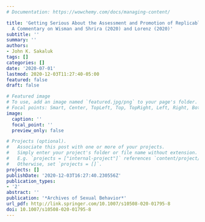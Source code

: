 ```yaml
---
# Documentation: https://wowchemy.com/docs/managing-content/

title: 'Getting Serious About the Assessment and Promotion of Replicable Sexual Science:
  A Commentary on Wisman and Shrira (2020) and Lorenz (2020)'
subtitle: ''
summary: ''
authors:
- John K. Sakaluk
tags: []
categories: []
date: '2020-07-01'
lastmod: 2020-12-03T11:27:40-05:00
featured: false
draft: false

# Featured image
# To use, add an image named `featured.jpg/png` to your page's folder.
# Focal points: Smart, Center, TopLeft, Top, TopRight, Left, Right, BottomLeft, Bottom, BottomRight.
image:
  caption: ''
  focal_point: ''
  preview_only: false

# Projects (optional).
#   Associate this post with one or more of your projects.
#   Simply enter your project's folder or file name without extension.
#   E.g. `projects = ["internal-project"]` references `content/project/deep-learning/index.md`.
#   Otherwise, set `projects = []`.
projects: []
publishDate: '2020-12-03T16:27:40.230556Z'
publication_types:
- '2'
abstract: ''
publication: '*Archives of Sexual Behavior*'
url_pdf: http://link.springer.com/10.1007/s10508-020-01795-8
doi: 10.1007/s10508-020-01795-8
---
```

